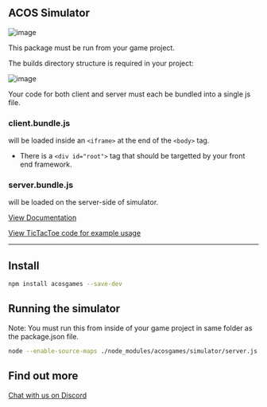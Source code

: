 
## ACOS Simulator

![image](https://cdn.acos.games/file/acospub/acos-logo-combined.png)

This package must be run from your game project.   

The builds directory structure is required in your project:

![image](https://user-images.githubusercontent.com/1610876/148656053-72246d14-9b51-4ebf-acb9-ab560b3fa64c.png)

Your code for both client and server must each be bundled into a single js file.

### **client.bundle.js** 

will be loaded inside an `<iframe>` at the end of the `<body>` tag.  
- There is a `<div id="root">` tag that should be targetted by your front end framework.

### **server.bundle.js**

will be loaded on the server-side of simulator.  



[View Documentation](https://docs.acos.games)

[View TicTacToe code for example usage](https://github.com/acosgames/tictactoe)

--- 

## Install 

```bash
npm install acosgames --save-dev
```


## Running the simulator

Note: You must run this from inside of your game project in same folder as the package.json file.

```bash
node --enable-source-maps ./node_modules/acosgames/simulator/server.js
```


## Find out more 

[Chat with us on Discord](https://discord.gg/ydHkCcNgHD)


